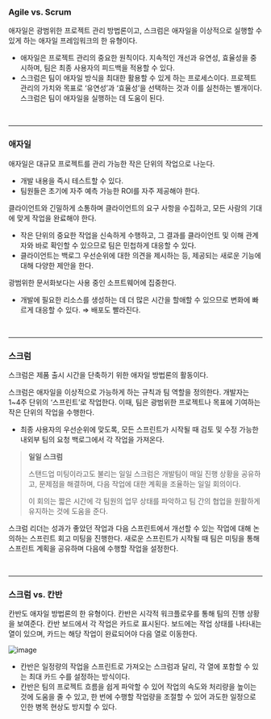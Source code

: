 ### Agile vs. Scrum

애자일은 광범위한 프로젝트 관리 방법론이고, 스크럼은 애자일을 이상적으로 실행할 수 있게 하는 애자일 프레임워크의 한 유형이다.

- 애자일은 프로젝트 관리의 중요한 원칙이다. 지속적인 개선과 유연성, 효율성을 중시하며, 팀은 최종 사용자의 피드백을 적용할 수 있다.
- 스크럼은 팀이 애자일 방식을 최대한 활용할 수 있게 하는 프로세스이다. 프로젝트 관리의 가치와 목표로 ‘유연성’과 ‘효율성’을 선택하는 것과 이를 실천하는 별개이다. 스크럼은 팀이 애자일을 실행하는 데 도움이 된다.

<br>

---

### 애자일

애자일은 대규모 프로젝트를 관리 가능한 작은 단위의 작업으로 나눈다.

- 개발 내용을 즉시 테스트할 수 있다.
- 팀원들은 초기에 자주 예측 가능한 ROI를 자주 제공해야 한다.

클라이언트와 긴밀하게 소통하며 클라이언트의 요구 사항을 수집하고, 모든 사람의 기대에 맞게 작업을 완료해야 한다.

- 작은 단위의 중요한 작업을 신속하게 수행하고, 그 결과를 클라이언트 및 이해 관계자와 바로 확인할 수 있으므로 팀은 민첩하게 대응할 수 있다.
- 클라이언트는 백로그 우선순위에 대한 의견을 제시하는 등, 제공되는 새로운 기능에 대해 다양한 제안을 한다.

광범위한 문서화보다는 사용 중인 소프트웨어에 집중한다.

- 개발에 필요한 리소스를 생성하는 데 더 많은 시간을 할애할 수 있으므로 변화에 빠르게 대응할 수 있다. ⇒ 배포도 빨라진다.

<br>

---

### 스크럼

스크럼은 제품 출시 시간을 단축하기 위한 애자일 방법론의 활동이다.

스크럼은 애자일을 이상적으로 가능하게 하는 규칙과 팀 역할을 정의한다. 개발자는 1~4주 단위의 ‘스프린트’로 작업한다. 이때, 팀은 광범위한 프로젝트나 목표에 기여하는 작은 단위의 작업을 수행한다.

- 최종 사용자의 우선순위에 맞도록, 모든 스프린트가 시작될 때 검토 및 수정 가능한 내외부 팀의 요청 백로그에서 각 작업을 가져온다.

> **일일 스크럼**
> 
> 스탠드업 미팅이라고도 불리는 일일 스크럼은 개발팀이 매일 진행 상황을 공유하고, 문제점을 해결하며, 다음 작업에 대한 계획을 조율하는 일일 회의이다. 
>
> 이 회의는 짧은 시간에 각 팀원의 업무 상태를 파악하고 팀 간의 협업을 원활하게 유지하는 것에 도움을 준다.

스크럼 리더는 성과가 좋았던 작업과 다음 스프린트에서 개선할 수 있는 작업에 대해 논의하는 스프린트 회고 미팅을 진행한다. 새로운 스프린트가 시작될 때 팀은 미팅을 통해 스프린트 계획을 공유하며 다음에 수행할 작업을 설정한다.

<br>

---

### 스크럼 vs. 칸반

칸반도 애자일 방법론의 한 유형이다. 칸반은 시각적 워크플로우를 통해 팀의 진행 상황을 보여준다. 칸반 보드에서 각 작업은 카드로 표시된다. 보드에는 작업 상태를 나타내는 열이 있으며, 카드는 해당 작업이 완료되어야 다음 열로 이동한다.

![image](https://github.com/user-attachments/assets/7e2ee787-5a4d-430c-9646-54a589dc9cda)

- 칸반은 일정량의 작업을 스프린트로 가져오는 스크럼과 달리, 각 열에 포함할 수 있는 최대 카드 수를 설정하는 방식이다.
- 칸반은 팀의 프로젝트 흐름을 쉽게 파악할 수 있어 작업의 속도와 처리량을 높이는 것에 도움을 줄 수 있고, 한 번에 수행할 작업량을 조절할 수 있어 과도한 일정으로 인한 병목 현상도 방지할 수 있다.